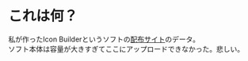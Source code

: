 # これは何？
私が作ったIcon Builderというソフトの[配布サイト](https://rj45k.github.io/icon-builder)のデータ。  
ソフト本体は容量が大きすぎてここにアップロードできなかった。悲しい。
